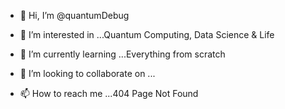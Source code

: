 - 👋 Hi, I’m @quantumDebug
- 👀 I’m interested in ...Quantum Computing, Data Science & Life


- 🌱 I’m currently learning ...Everything from scratch
- 💞️ I’m looking to collaborate on ...
- 📫 How to reach me ...404 Page Not Found

<!---
quantumDebug/quantumDebug is a ✨ special ✨ repository because its `README.md` (this file) appears on your GitHub profile.
You can click the Preview link to take a look at your changes.
--->
